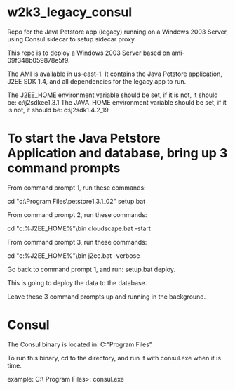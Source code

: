 # w2k3_legacy_consul
Repo for the Java Petstore app (legacy) running on a Windows 2003 Server, using Consul sidecar to setup sidecar proxy. 

This repo is to deploy a Windows 2003 Server based on ami-09f348b059878e5f9. 

The AMI is available in us-east-1. It contains the Java Petstore application, J2EE SDK 1.4, and all dependencies for the legacy app to run. 

The J2EE_HOME environment variable should be set, if it is not, it should be: c:\j2sdkee1.3.1
The JAVA_HOME environment variable should be set, if it is not, it should be: c:\j2sdk1.4.2_19

# To start the Java Petstore Application and database, bring up 3 command prompts 

From command prompt 1, run these commands: 

cd "c:\Program Files\petstore1.3.1_02"
setup.bat

From command prompt 2, run these commands:

cd "c:\%J2EE_HOME%"\bin
cloudscape.bat -start

From command prompt 3, run these commands:

cd "c:\%J2EE_HOME%"\bin
j2ee.bat -verbose

Go back to command prompt 1, and run: 
setup.bat deploy. 

This is going to deploy the data to the database. 

Leave these 3 command prompts up and running in the background. 

# Consul

The Consul binary is located in: C:\"Program Files"

To run this binary, cd to the directory, and run it with consul.exe when it is time. 

example:
 C:\ Program Files\>: consul.exe
